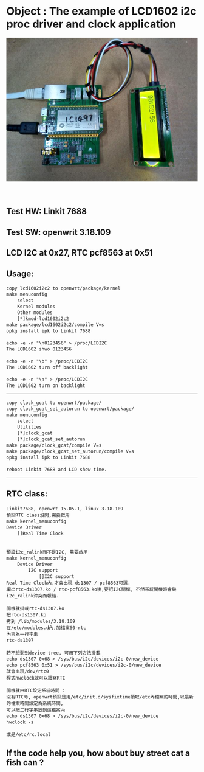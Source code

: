 # Object : The example of LCD1602 i2c proc driver and clock application

![pic](demo.jpg)<br><br><br>


## Test HW: Linkit 7688
## Test SW: openwrit 3.18.109
## LCD I2C at 0x27, RTC pcf8563 at 0x51

## Usage:
	copy lcd1602i2c2 to openwrt/package/kernel
	make menuconfig
		select
		Kernel modules
		Other modules
		[*]kmod-lcd1602i2c2
	make package/lcd1602i2c2/compile V=s
	opkg install ipk to Linkit 7688

	echo -e -n "\n0123456" > /proc/LCDI2C
	The LCD1602 shwo 0123456

	echo -e -n "\b" > /proc/LCDI2C
	The LCD1602 turn off backlight

	echo -e -n "\a" > /proc/LCDI2C
	The LCD1602 turn on backlight

---


	copy clock_gcat to openwrt/package/
	copy clock_gcat_set_autorun to openwrt/package/
	make menuconfig
		select
		Utilities
		[*]clock_gcat
		[*]clock_gcat_set_autorun
	make package/clock_gcat/compile V=s
	make package/clock_gcat_set_autorun/compile V=s
	opkg install ipk to Linkit 7688

	reboot Linkit 7688 and LCD show time.

---

## RTC class:
	Linkit7688, openwrt 15.05.1, linux 3.18.109 
	預設RTC class沒開,需要啟用 
 	make kernel_menuconfig 
  	Device Driver 
		[]Real Time Clock 


	預設i2c_ralink而不是I2C, 需要啟用 
	make kernel_menuconfig 
		Device Driver 
 			I2C support 
 				[]I2C support 
	Real Time Clock內,才會出現 ds1307 / pcf8563可選. 
	編出rtc-ds1307.ko / rtc-pcf8563.ko後,要把I2C關掉, 不然系統開機時會與i2c_ralink沖突而報錯. 

	開機就掛載rtc-ds1307.ko 
	把rtc-ds1307.ko
	拷到 /lib/modules/3.18.109 
	在/etc/modules.d內,加檔案60-rtc 
	內容為一行字串 
	rtc-ds1307 

	若不想動到device tree, 可用下列方法掛載 
	echo ds1307 0x68 > /sys/bus/i2c/devices/i2c-0/new_device 
	echo pcf8563 0x51 > /sys/bus/i2c/devices/i2c-0/new_device 
	就會出現/dev/rtc0 
	程式hwclock就可以讀寫RTC 

	開機就由RTC設定系統時間 :
	沒有RTC時, openwrt預設是用/etc/init.d/sysfixtime讀取/etc內檔案的時間,以最新的檔案時間設定為系統時間, 
	可以把二行字串放到這檔案內 
	echo ds1307 0x68 > /sys/bus/i2c/devices/i2c-0/new_device 
	hwclock -s 

	或是/etc/rc.local 




## If the code help you, how about buy street cat a fish can ? 
